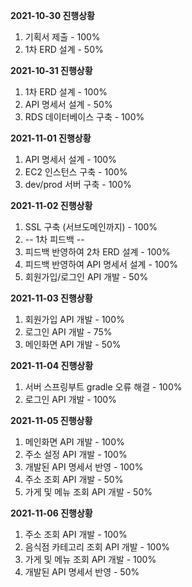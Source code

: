 **2021-10-30 진행상황**
1. 기획서 제출 - 100%
2. 1차 ERD 설계 - 50%

**2021-10-31 진행상황**
1. 1차 ERD 설계 - 100%
2. API 명세서 설계 - 50%
3. RDS 데이터베이스 구축 - 100%

**2021-11-01 진행상황**
1. API 명세서 설계 - 100%
2. EC2 인스턴스 구축 - 100%
3. dev/prod 서버 구축 - 100%

**2021-11-02 진행상황**
1. SSL 구축 (서브도메인까지) - 100%
2. -- 1차 피드백 --
3. 피드백 반영하여 2차 ERD 설계 - 100%
4. 피드백 반영하여 API 명세서 설계 - 100%
5. 회원가입/로그인 API 개발 - 50%

**2021-11-03 진행상황**
1. 회원가입 API 개발 - 100%
2. 로그인 API 개발 - 75%
3. 메인화면 API 개발 - 50%

**2021-11-04 진행상황**
1. 서버 스프링부트 gradle 오류 해결 - 100%
2. 로그인 API 개발 - 100%

**2021-11-05 진행상황**
1. 메인화면 API 개발 - 100%
2. 주소 설정 API 개발 - 100%
3. 개발된 API 명세서 반영 - 100%
4. 주소 조회 API 개발 - 50%
5. 가게 및 메뉴 조회 API 개발 - 50%

**2021-11-06 진행상황**
1. 주소 조회 API 개발 - 100%
2. 음식점 카테고리 조회 API 개발 - 100%
3. 가게 및 메뉴 조회 API 개발 - 100%
4. 개발된 API 명세서 반영 - 50%
